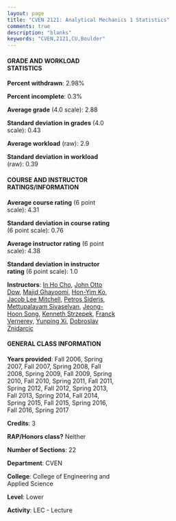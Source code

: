 ```yaml
---
layout: page
title: "CVEN 2121: Analytical Mechanics 1 Statistics"
comments: true
description: "blanks"
keywords: "CVEN,2121,CU,Boulder"
---
```

<head>
<script src="https://ajax.googleapis.com/ajax/libs/jquery/2.1.3/jquery.min.js"></script>
<script src="https://dl.dropboxusercontent.com/s/pc42nxpaw1ea4o9/highcharts.js?dl=0"></script>
<!-- <script src="../assets/js/highcharts.js"></script> -->
<style type="text/css">@font-face {
	font-family: "Bebas Neue";
	src: url(https://www.filehosting.org/file/details/544349/BebasNeue Regular.otf) format("opentype");
	}
	h1.Bebas { 
		font-family: "Bebas Neue", Verdana, Tahoma;
	}
</style>
</head>
<body>
	<div id="container" style="float: right; width: 45%; height: 88%; margin-left: 2.5%; margin-right: 2.5%;"></div>
	<script language="JavaScript">
		$(document).ready(function() {
		var chart = {type: 'column'};
		var title = {text: 'Grade Distribution'};
		var xAxis = {categories: ['A','B','C','D','F'],crosshair: true};
		var yAxis = {min: 0,title: {text: 'Percentage'}};
		var tooltip = {headerFormat: '<center><b><span style="font-size:20px">{point.key}</span></b></center>',
		               pointFormat: '<td style="padding:0"><b>{point.y:.1f}%</b></td>',
		               footerFormat: '</table>',shared: true,useHTML: true};
		var plotOptions = {column: {pointPadding: 0.0,borderWidth: 0}};  
		var credits = {enabled: false};var series= [{name: 'Percent',data: [35.0,34.34,21.64,3.98,5.05,]}];
		var json = {};
		json.chart = chart;
		json.title = title;
		json.tooltip = tooltip;
		json.xAxis = xAxis;
		json.yAxis = yAxis;  
		json.series = series;
		json.plotOptions = plotOptions;  
		json.credits = credits;
		$('#container').highcharts(json);
	});
	</script>
</body>
			   
#### GRADE AND WORKLOAD STATISTICS

**Percent withdrawn**: 2.98%

**Percent incomplete**: 0.3%

**Average grade** (4.0 scale): 2.88

**Standard deviation in grades** (4.0 scale): 0.43

**Average workload** (raw): 2.9

**Standard deviation in workload** (raw): 0.39

#### COURSE AND INSTRUCTOR RATINGS/INFORMATION

**Average course rating** (6 point scale): 4.31

**Standard deviation in course rating** (6 point scale): 0.76

**Average instructor rating** (6 point scale): 4.38

**Standard deviation in instructor rating** (6 point scale): 1.0

**Instructors**: <a href='../../instructors/In_Ho_Cho'>In Ho Cho</a>, <a href='../../instructors/John_Otto_Dow'>John Otto Dow</a>, <a href='../../instructors/Majid_Ghayoomi'>Majid Ghayoomi</a>, <a href='../../instructors/Hon-Yim_Ko'>Hon-Yim Ko</a>, <a href='../../instructors/Jacob_Lee_Mitchell'>Jacob Lee Mitchell</a>, <a href='../../instructors/Petros_Sideris'>Petros Sideris</a>, <a href='../../instructors/Mettupalayam_Sivaselvan'>Mettupalayam Sivaselvan</a>, <a href='../../instructors/Jeong-Hoon_Song'>Jeong-Hoon Song</a>, <a href='../../instructors/Kenneth_Strzepek'>Kenneth Strzepek</a>, <a href='../../instructors/Franck_Vernerey'>Franck Vernerey</a>, <a href='../../instructors/Yunping_Xi'>Yunping Xi</a>, <a href='../../instructors/Dobroslav_Znidarcic'>Dobroslav Znidarcic</a>

#### GENERAL CLASS INFORMATION

**Years provided**: Fall 2006, Spring 2007, Fall 2007, Spring 2008, Fall 2008, Spring 2009, Fall 2009, Spring 2010, Fall 2010, Spring 2011, Fall 2011, Spring 2012, Fall 2012, Spring 2013, Fall 2013, Spring 2014, Fall 2014, Spring 2015, Fall 2015, Spring 2016, Fall 2016, Spring 2017

**Credits**: 3

**RAP/Honors class?** Neither

**Number of Sections**: 22

**Department**: CVEN

**College**: College of Engineering and Applied Science

**Level**: Lower

**Activity**: LEC - Lecture
